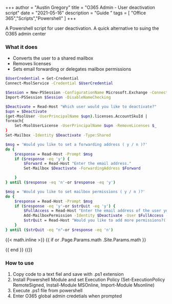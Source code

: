 +++
author = "Austin Gregory"
title = "O365 Admin - User deactivation script"
date = "2021-05-16"
description = "Guide "
tags = [
    "Office 365","Scripts","Powershell"
]
+++

A Powershell script for user deactivation. A quick alternative to suing the O365 admin center
<!--more-->

### What it does

- Converts the user to a shared mailbox
- Removes licenses
- Sets email forwarding or delegates mailbox permissions 

```bash
$UserCredential = Get-Credential
Connect-MsolService -Credential $UserCredential

$Session = New-PSSession -ConfigurationName Microsoft.Exchange -ConnectionUri https://outlook.office365.com/powershell-liveid/ -Credential $UserCredential -Authentication Basic -AllowRedirection
Import-PSSession $Session -DisableNameChecking

$Deactivate = Read-Host "Which user would you like to deactivate?"
$upn = $Deactivate
(get-MsolUser -UserPrincipalName $upn).licenses.AccountSkuId |
foreach{
    Set-MsolUserLicense -UserPrincipalName $upn -RemoveLicenses $_
}
Set-Mailbox -Identity $Deactivate -Type:Shared

$msg = 'Would you like to set a forwarding address ( y / n )?'
do {
    $response = Read-Host -Prompt $msg
    if ($response -eq 'y') {
        $Forward = Read-Host "Enter the email address."
        Set-Mailbox $Deactivate -ForwardingAddress $Forward

    }
} until ($response -eq 'n'-or $response -eq 'y')

$msg = 'Would you like to set mailbox permissions ( y / n )?'
do {
    $response = Read-Host -Prompt $msg
    if ($response -eq 'y'-or $strQuit -eq 'y') {
        $FullAccess = Read-Host "Enter the email address of the user you wish to give full access to"
        Add-MailboxPermission -Identity $Deactivate -User $FullAccess -AccessRights FullAccess -InheritanceType All
        $strQuit = Read-Host "Would you like to add more permissions?( y / n )"
    }
} until ($strQuit -eq "n"-or $response -eq 'n')
```



{{< math.inline >}}
{{ if or .Page.Params.math .Site.Params.math }}
<!-- KaTeX -->
<link rel="stylesheet" href="https://cdn.jsdelivr.net/npm/katex@0.11.1/dist/katex.min.css" integrity="sha384-zB1R0rpPzHqg7Kpt0Aljp8JPLqbXI3bhnPWROx27a9N0Ll6ZP/+DiW/UqRcLbRjq" crossorigin="anonymous">
<script defer src="https://cdn.jsdelivr.net/npm/katex@0.11.1/dist/katex.min.js" integrity="sha384-y23I5Q6l+B6vatafAwxRu/0oK/79VlbSz7Q9aiSZUvyWYIYsd+qj+o24G5ZU2zJz" crossorigin="anonymous"></script>
<script defer src="https://cdn.jsdelivr.net/npm/katex@0.11.1/dist/contrib/auto-render.min.js" integrity="sha384-kWPLUVMOks5AQFrykwIup5lo0m3iMkkHrD0uJ4H5cjeGihAutqP0yW0J6dpFiVkI" crossorigin="anonymous" onload="renderMathInElement(document.body);"></script>
{{ end }}
{{</ math.inline >}}

### How to use

1. Copy code to a text fiel and save with .ps1 extension
2. Install Powershell Module and set Execution Policy (Set-ExecutionPolicy RemoteSigned,
Install-Module MSOnline, Import-Module Msonline)
3. Execute .ps1 file from powershell
4. Enter O365 global admin credetials when prompted 


